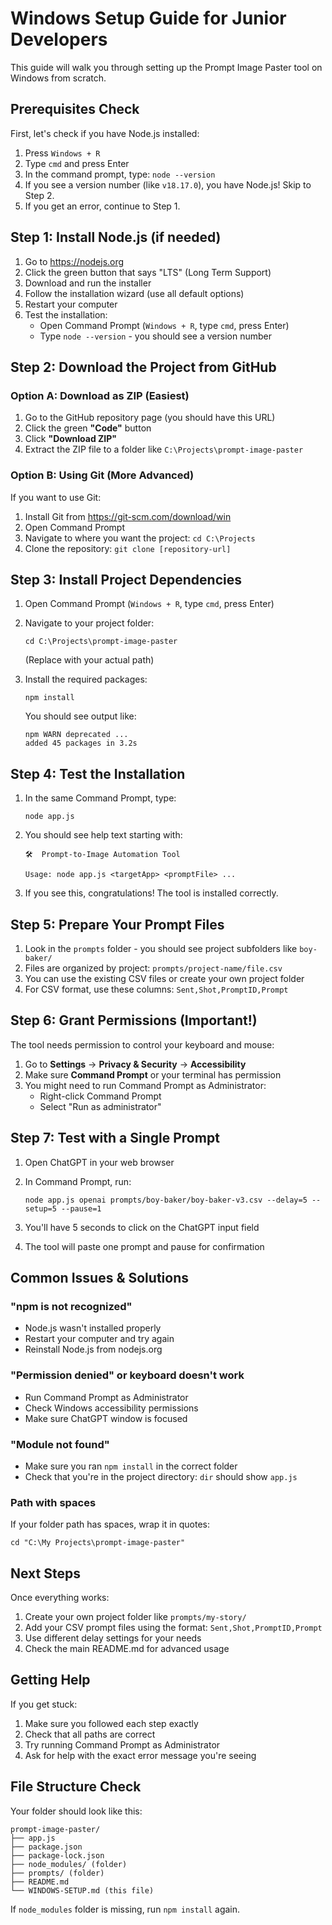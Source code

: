 # Windows Setup Guide for Junior Developers

This guide will walk you through setting up the Prompt Image Paster tool on Windows from scratch.

## Prerequisites Check

First, let's check if you have Node.js installed:

1. Press `Windows + R`
2. Type `cmd` and press Enter
3. In the command prompt, type: `node --version`
4. If you see a version number (like `v18.17.0`), you have Node.js! Skip to Step 2.
5. If you get an error, continue to Step 1.

## Step 1: Install Node.js (if needed)

1. Go to https://nodejs.org
2. Click the green button that says "LTS" (Long Term Support)
3. Download and run the installer
4. Follow the installation wizard (use all default options)
5. Restart your computer
6. Test the installation:
   - Open Command Prompt (`Windows + R`, type `cmd`, press Enter)
   - Type `node --version` - you should see a version number

## Step 2: Download the Project from GitHub

### Option A: Download as ZIP (Easiest)
1. Go to the GitHub repository page (you should have this URL)
2. Click the green **"Code"** button
3. Click **"Download ZIP"**
4. Extract the ZIP file to a folder like `C:\Projects\prompt-image-paster`

### Option B: Using Git (More Advanced)
If you want to use Git:
1. Install Git from https://git-scm.com/download/win
2. Open Command Prompt
3. Navigate to where you want the project: `cd C:\Projects`
4. Clone the repository: `git clone [repository-url]`

## Step 3: Install Project Dependencies

1. Open Command Prompt (`Windows + R`, type `cmd`, press Enter)
2. Navigate to your project folder:
   ```
   cd C:\Projects\prompt-image-paster
   ```
   (Replace with your actual path)

3. Install the required packages:
   ```
   npm install
   ```
   
   You should see output like:
   ```
   npm WARN deprecated ...
   added 45 packages in 3.2s
   ```

## Step 4: Test the Installation

1. In the same Command Prompt, type:
   ```
   node app.js
   ```

2. You should see help text starting with:
   ```
   🛠️  Prompt-to-Image Automation Tool
   
   Usage: node app.js <targetApp> <promptFile> ...
   ```

3. If you see this, congratulations! The tool is installed correctly.

## Step 5: Prepare Your Prompt Files

1. Look in the `prompts` folder - you should see project subfolders like `boy-baker/`
2. Files are organized by project: `prompts/project-name/file.csv`
3. You can use the existing CSV files or create your own project folder
4. For CSV format, use these columns: `Sent,Shot,PromptID,Prompt`

## Step 6: Grant Permissions (Important!)

The tool needs permission to control your keyboard and mouse:

1. Go to **Settings** → **Privacy & Security** → **Accessibility**
2. Make sure **Command Prompt** or your terminal has permission
3. You might need to run Command Prompt as Administrator:
   - Right-click Command Prompt
   - Select "Run as administrator"

## Step 7: Test with a Single Prompt

1. Open ChatGPT in your web browser
2. In Command Prompt, run:
   ```
   node app.js openai prompts/boy-baker/boy-baker-v3.csv --delay=5 --setup=5 --pause=1
   ```

3. You'll have 5 seconds to click on the ChatGPT input field
4. The tool will paste one prompt and pause for confirmation

## Common Issues & Solutions

### "npm is not recognized"
- Node.js wasn't installed properly
- Restart your computer and try again
- Reinstall Node.js from nodejs.org

### "Permission denied" or keyboard doesn't work
- Run Command Prompt as Administrator
- Check Windows accessibility permissions
- Make sure ChatGPT window is focused

### "Module not found"
- Make sure you ran `npm install` in the correct folder
- Check that you're in the project directory: `dir` should show `app.js`

### Path with spaces
If your folder path has spaces, wrap it in quotes:
```
cd "C:\My Projects\prompt-image-paster"
```

## Next Steps

Once everything works:
1. Create your own project folder like `prompts/my-story/`
2. Add your CSV prompt files using the format: `Sent,Shot,PromptID,Prompt`
3. Use different delay settings for your needs
4. Check the main README.md for advanced usage

## Getting Help

If you get stuck:
1. Make sure you followed each step exactly
2. Check that all paths are correct
3. Try running Command Prompt as Administrator
4. Ask for help with the exact error message you're seeing

## File Structure Check

Your folder should look like this:
```
prompt-image-paster/
├── app.js
├── package.json
├── package-lock.json
├── node_modules/ (folder)
├── prompts/ (folder)
├── README.md
└── WINDOWS-SETUP.md (this file)
```

If `node_modules` folder is missing, run `npm install` again.